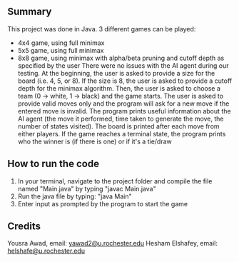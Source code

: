 ## Summary
This project was done in Java. 3 different games can be played:
- 4x4 game, using full minimax
- 5x5 game, using full minimax
- 8x8 game, using minimax with alpha/beta pruning and cutoff depth as specified by the user
There were no issues with the AI agent during our testing. At the beginning, the user is asked to provide a size for the board (i.e. 4, 5, or 8). If the size is 8, the user is asked to provide a cutoff depth for the minimax algorithm. Then, the user is asked to choose a team (0 -> white, 1 -> black) and the game starts. The user is asked to provide valid moves only and the program will ask for a new move if the entered move is invalid. The program prints useful information about the AI agent (the move it performed, time taken to generate the move, the number of states visited). The board is printed after each move from either players. If the game reaches a terminal state, the program  prints who the winner is (if there is one) or if it's a tie/draw


## How to run the code
1. In your terminal, navigate to the project folder and compile the file named "Main.java" by typing "javac Main.java"
2. Run the java file by typing: "java Main"
3. Enter input as prompted by the program to start the game


## Credits
Yousra Awad, email: yawad2@u.rochester.edu
Hesham Elshafey, email: helshafe@u.rochester.edu
